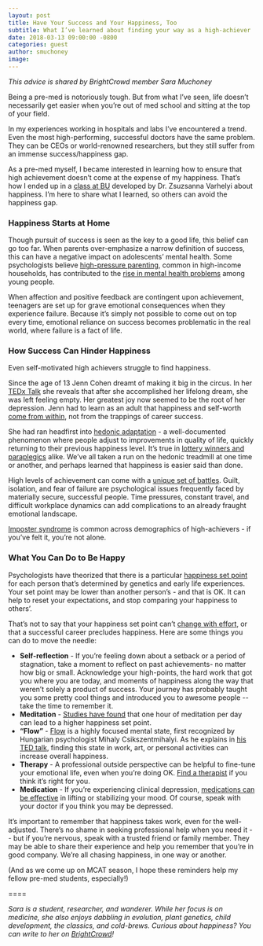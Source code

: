 ```yaml
---
layout: post
title: Have Your Success and Your Happiness, Too
subtitle: What I’ve learned about finding your way as a high-achiever
date: 2018-03-13 09:00:00 -0800
categories: guest
author: smuchoney
image:
---
```

*This advice is shared by BrightCrowd member Sara Muchoney*

Being a pre-med is notoriously tough. But from what I’ve seen, life doesn’t necessarily get easier when you’re out of med school and sitting at the top of your field.

In my experiences working in hospitals and labs I’ve encountered a trend. Even the most high-performing, successful doctors have the same problem. They can be CEOs or world-renowned researchers, but they still suffer from an immense success/happiness gap.

As a pre-med myself, I became interested in learning how to ensure that high achievement doesn’t come at the expense of my happiness. That’s how I ended up in a [class at BU][link1] developed by Dr. Zsuzsanna Varhelyi about happiness. I’m here to share what I learned, so others can avoid the happiness gap.

### Happiness Starts at Home

Though pursuit of success is seen as the key to a good life, this belief can go too far. When parents over-emphasize a narrow definition of success, this can have a negative impact on adolescents’ mental health. Some psychologists believe [high-pressure parenting][link2], common in high-income households, has contributed to the [rise in mental health problems][link3] among young people.

When affection and positive feedback are contingent upon achievement, teenagers are set up for grave emotional consequences when they experience failure. Because it’s simply not possible to come out on top every time, emotional reliance on success becomes problematic in the real world, where failure is a fact of life.

### How Success Can Hinder Happiness

Even self-motivated high achievers struggle to find happiness.

Since the age of 13 Jenn Cohen dreamt of making it big in the circus. In her [TEDx Talk][link4] she reveals that after she accomplished her lifelong dream, she was left feeling empty. Her greatest joy now seemed to be the root of her depression. Jenn had to learn as an adult that happiness and self-worth [come from within][link5], not from the trappings of career success.

She had ran headfirst into [hedonic adaptation][link6] - a well-documented phenomenon where people adjust to improvements in quality of life, quickly returning to their previous happiness level. It’s true in [lottery winners and paraplegics][link7] alike. We’ve all taken a run on the hedonic treadmill at one time or another, and perhaps learned that happiness is easier said than done.

High levels of achievement can come with a [unique set of battles][link8]. Guilt, isolation, and fear of failure are psychological issues frequently faced by materially secure, successful people. Time pressures, constant travel, and difficult workplace dynamics can add complications to an already fraught emotional landscape.

[Imposter syndrome][link9] is common across demographics of high-achievers - if you’ve felt it, you’re not alone.

### What You Can Do to Be Happy

Psychologists have theorized that there is a particular [happiness set point][link10] for each person that’s determined by genetics and early life experiences. Your set point may be lower than another person’s - and that is OK. It can help to reset your expectations, and stop comparing your happiness to others’.

That’s not to say that your happiness set point can’t [change with effort][link11], or that a successful career precludes happiness. Here are some things you can do to move the needle:

- **Self-reflection** - If you’re feeling down about a setback or a period of stagnation, take a moment to reflect on past achievements- no matter how big or small. Acknowledge your high-points, the hard work that got you where you are today, and moments of happiness along the way that weren’t solely a product of success. Your journey has probably taught you some pretty cool things and introduced you to awesome people -- take the time to remember it.
- **Meditation** - [Studies have found][link12] that one hour of meditation per day can lead to a higher happiness set point.
- **“Flow”** - [Flow][link13] is a highly focused mental state, first recognized by Hungarian psychologist Mihaly Csikszentmihalyi. As he explains in [his TED talk][link14], finding this state in work, art, or personal activities can increase overall happiness.
- **Therapy** - A professional outside perspective can be helpful to fine-tune your emotional life, even when you’re doing OK. [Find a therapist][link15] if you think it’s right for you.
- **Medication** - If you’re experiencing clinical depression, [medications can be effective][link16] in lifting or stabilizing your mood. Of course, speak with your doctor if you think you may be depressed.  

It’s important to remember that happiness takes work, even for the well-adjusted. There’s no shame in seeking professional help when you need it -- but if you’re nervous, speak with a trusted friend or family member. They may be able to share their experience and help you remember that you’re in good company. We’re all chasing happiness, in one way or another.  

(And as we come up on MCAT season, I hope these reminders help my fellow pre-med students, especially!)

====

*Sara is a student, researcher, and wanderer. While her focus is on medicine, she also enjoys dabbling in evolution, plant genetics, child development, the classics, and cold-brews. Curious about happiness? You can write to her on [BrightCrowd][link17]!*


[link1]: http://www.bu.edu/today/2018/ancient-advice-for-a-good-life/
[link2]: https://health.usnews.com/health-news/articles/2007/09/07/why-affluent-high-achieving-teens-are-often-depressed
[link3]: https://www.antioch.edu/auonline/2017/03/03/mental-health-issues-america-rise-2/
[link4]: https://www.youtube.com/watch?v=tZcWXoBarBc
[link5]: https://www.everydayhealth.com/columns/therese-borchard-sanity-break/when-ambition-breeds-depression/
[link6]: https://en.wikipedia.org/wiki/Hedonic_treadmill
[link7]: https://www.thecut.com/2016/01/classic-study-on-happiness-and-the-lottery.html
[link8]: https://www.psychologytoday.com/blog/what-mentally-strong-people-dont-do/201506/5-problems-are-unique-high-achievers
[link9]: https://blog.brightcrowd.com/embrace-your-imposter/
[link10]: http://www.nytimes.com/2013/04/21/fashion/happiness-inc.html
[link11]: https://www.psychologytoday.com/blog/happiness-in-world/201304/how-reset-your-happiness-set-point
[link12]: https://www.psychologytoday.com/blog/meditation-modern-life/201309/meditation-will-make-you-smarter-and-happier
[link13]: https://en.wikipedia.org/wiki/Flow_(psychology)
[link14]: https://www.ted.com/talks/mihaly_csikszentmihalyi_on_flow#t-61241
[link15]: https://www.psychologytoday.com/us/therapists
[link16]: https://www.ncbi.nlm.nih.gov/pubmedhealth/PMH0087089/
[link17]: https://brightcrowd.com/profile/5808fe99f72f3a0f00be296c
[brightcrowd]: https://brightcrowd.com
